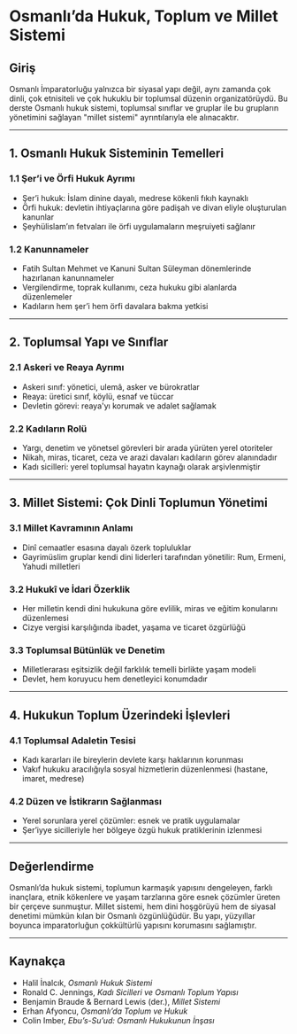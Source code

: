 # Osmanlı’da Hukuk, Toplum ve Millet Sistemi

## Giriş

Osmanlı İmparatorluğu yalnızca bir siyasal yapı değil, aynı zamanda çok dinli, çok etnisiteli ve çok hukuklu bir toplumsal düzenin organizatörüydü. Bu derste Osmanlı hukuk sistemi, toplumsal sınıflar ve gruplar ile bu grupların yönetimini sağlayan "millet sistemi" ayrıntılarıyla ele alınacaktır.

---

## 1. Osmanlı Hukuk Sisteminin Temelleri

### 1.1 Şer’i ve Örfi Hukuk Ayrımı

- Şer’i hukuk: İslam dinine dayalı, medrese kökenli fıkıh kaynaklı
- Örfi hukuk: devletin ihtiyaçlarına göre padişah ve divan eliyle oluşturulan kanunlar
- Şeyhülislam’ın fetvaları ile örfi uygulamaların meşruiyeti sağlanır

### 1.2 Kanunnameler

- Fatih Sultan Mehmet ve Kanuni Sultan Süleyman dönemlerinde hazırlanan kanunnameler
- Vergilendirme, toprak kullanımı, ceza hukuku gibi alanlarda düzenlemeler
- Kadıların hem şer’i hem örfi davalara bakma yetkisi

---

## 2. Toplumsal Yapı ve Sınıflar

### 2.1 Askeri ve Reaya Ayrımı

- Askeri sınıf: yönetici, ulemâ, asker ve bürokratlar
- Reaya: üretici sınıf, köylü, esnaf ve tüccar
- Devletin görevi: reaya'yı korumak ve adalet sağlamak

### 2.2 Kadıların Rolü

- Yargı, denetim ve yönetsel görevleri bir arada yürüten yerel otoriteler
- Nikah, miras, ticaret, ceza ve arazi davaları kadıların görev alanındadır
- Kadı sicilleri: yerel toplumsal hayatın kaynağı olarak arşivlenmiştir

---

## 3. Millet Sistemi: Çok Dinli Toplumun Yönetimi

### 3.1 Millet Kavramının Anlamı

- Dinî cemaatler esasına dayalı özerk topluluklar
- Gayrimüslim gruplar kendi dini liderleri tarafından yönetilir: Rum, Ermeni, Yahudi milletleri

### 3.2 Hukukî ve İdari Özerklik

- Her milletin kendi dini hukukuna göre evlilik, miras ve eğitim konularını düzenlemesi
- Cizye vergisi karşılığında ibadet, yaşama ve ticaret özgürlüğü

### 3.3 Toplumsal Bütünlük ve Denetim

- Milletlerarası eşitsizlik değil farklılık temelli birlikte yaşam modeli
- Devlet, hem koruyucu hem denetleyici konumdadır

---

## 4. Hukukun Toplum Üzerindeki İşlevleri

### 4.1 Toplumsal Adaletin Tesisi

- Kadı kararları ile bireylerin devlete karşı haklarının korunması
- Vakıf hukuku aracılığıyla sosyal hizmetlerin düzenlenmesi (hastane, imaret, medrese)

### 4.2 Düzen ve İstikrarın Sağlanması

- Yerel sorunlara yerel çözümler: esnek ve pratik uygulamalar
- Şer’iyye sicilleriyle her bölgeye özgü hukuk pratiklerinin izlenmesi

---

## Değerlendirme

Osmanlı’da hukuk sistemi, toplumun karmaşık yapısını dengeleyen, farklı inançlara, etnik kökenlere ve yaşam tarzlarına göre esnek çözümler üreten bir çerçeve sunmuştur. Millet sistemi, hem dini hoşgörüyü hem de siyasal denetimi mümkün kılan bir Osmanlı özgünlüğüdür. Bu yapı, yüzyıllar boyunca imparatorluğun çokkültürlü yapısını korumasını sağlamıştır.

---

## Kaynakça

- Halil İnalcık, _Osmanlı Hukuk Sistemi_
- Ronald C. Jennings, _Kadı Sicilleri ve Osmanlı Toplum Yapısı_
- Benjamin Braude & Bernard Lewis (der.), _Millet Sistemi_
- Erhan Afyoncu, _Osmanlı’da Toplum ve Hukuk_
- Colin Imber, _Ebu’s-Su’ud: Osmanlı Hukukunun İnşası_
